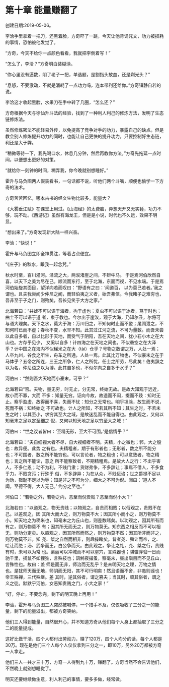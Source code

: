 # 第十章 能量赚翻了

创建日期:2019-05-06。

李洽手里拿着一把刀，还黑着脸，方奇吓了一跳，今天让他背诵咒文，功力被损耗的事情，恐怕被他发觉了。

“方奇，今天不给你一点颜色看看，我就把李倒着写！”

“怎么了，李洽？”方奇明白装糊涂。

“你心里没有逼数，阴了老子一把，单选题，是割指头放血，还是剃光头？”

“息怒，不要激动，不就是消耗了一点功力吗，连本带利还给你。”方奇镇静自若的说。

李洽这才收起黑脸，水果刀在手中转了几圈，“怎么还？”

方奇根据今天与徐仙升斗法的经验，找到了一种利人利己的修炼方法，发明了生态链修炼法。

虽然修炼密法不能轻易外传，以免提高了竞争对手的功力，暴露自己的缺点。但是教会别人修炼提升功力的同时，也能让自己更快的提升功力，只要控制好生态链，利还是大于弊。

“稍微等待一下，我先喝口水，休息几分钟，然后再教你方法。”方奇先拖延一点时间，以便想出更好的对策。

“就给你一刻钟的时间，糊弄我，你今晚就别想睡好。”

霍升与马负图两人假装看书，一句话都不说，听他们两个斗嘴，顺便也偷学一下方奇的法术。

方奇苦苦回忆，哪本古书的经文生物比较多，能量大？

《大雾垂江赋》在课堂上用过。《山海经》的太费脑，异想天开又无实锤，功力不够，玩不动。《西游记》虽然有海龙王，但是是小说，时代也不久远，效果不明显。

“想出来了。”方奇发现新大陆一样兴奋。

李洽：“快说！”

霍升与马负图立即全神贯注，等着占点便宜。

“《庄子》的秋水，跟我一起念咒。”

秋水时至，百川灌河。泾流之大，两涘渚崖之间，不辩牛马。 于是焉河伯欣然自喜，以天下之美为尽在己。顺流而东行，至于北海，东面而视，不见水端。于是焉河伯始旋其面目，望洋向若而叹曰：“野语有之曰：‘闻道百， 以为莫己若者。’我之谓也。且夫我尝闻少仲尼之闻，而轻伯夷之义者，始吾弗信。今我睹子之难穷也，吾非至于子之门，则殆矣，吾长见笑于大方之家。”

北海若曰：“井蛙不可以语于海者，拘于虚也；夏虫不可以语于冰者，笃于时也；曲士不可以语于道 者，束于教也。今尔出于崖涘，观于大海，乃知尔丑，尔将可与语大理矣。天下之水，莫大于海：万川归之，不知何时止而不盈；尾闾泄之，不知何时已而不虚；春秋不变，水旱不知。此其过江河之流，不可为量数。而吾未尝以此自多者，自以比形于天地，而受气于阴阳，吾在天地之间，犹小石小木之在大山也。方存乎见少， 又奚以自多！计四海之在天地之间也，不似礨空之在大泽乎？计中国之在海内不似稊米之在大（tài）仓乎？号物之数谓之万，人处一焉；人卒九州，谷食之所生，舟车之所通，人处一焉。此其比万物也，不似豪末之在于马体乎？五帝之所连，三王之所争，仁人之所忧，任士之所劳，尽此矣！伯夷辞之以为名，仲尼语之以为博。此其自多也，不似尔向之自多于水乎？”

河伯曰：“然则吾大天地而小豪末，可乎？”

北海若曰“否。夫物，量无穷，时无止，分无常，终始无故。是故大知观于远近，故小而不寡，大而 不多：知量无穷。证向今故，故遥而不闷，掇而不跂：知时无止。察乎盈虚，故得而不喜，失而不忧：知分之无常也。明乎坦涂，故生而不说，死而不祸：知终始之 不可故也。计人之所知，不若其所不知；其生之时，不若未生之时；以其至小，求穷其至大之域，是故迷乱而不能自得也。由此观之，又何以知毫末之足以定至细之 倪，又何以知天地之足以穷至大之域！” 

河伯曰：“世之议者皆曰：‘至精无形，至大不可围。’是信情乎？”

北海若曰：“夫自细视大者不尽，自大视细者不明。夫精，小之微也；郛，大之殷也：故异便。此势 之有也。夫精粗者，期于有形者也；无形者，数之所不能分也；不可围者，数之所不能穷也。可以言论者，物之粗也；可以意致者，物之精也；言之所不能论，意之 所不能察致者，不期精粗焉。是故大人之行：不出乎害人，不多仁恩；动不为利，不贱门隶；货财弗争，不多辞让；事焉不借人，不多食乎力，不贱贪污；行殊乎 俗，不多辟异；为在从众，不贱佞谄；世之爵禄不足以为劝，戮耻不足以为辱；知是非之不可为分，细大之不可为倪。闻曰：‘道人不闻，至德不得，大人无己。’ 约分之至也。”

河伯曰：“若物之外，若物之内，恶至而倪贵贱？恶至而倪小大？”

北海若曰：“以道观之，物无贵贱；以物观之，自贵而相贱；以俗观之，贵贱不在己。以差观之，因 其所大而大之，则万物莫不大；因其所小而小之，则万物莫不小。知天地之为稊米也，知毫末之为丘山也，则差数睹矣。以功观之，因其所有而有之，则万物莫不 有；因其所无而无之，则万物莫无。知东西之相反而不可以相无，则功分定矣。以趣观之，因其所然而然之，则万物莫不然；因其所非而非之，则万物莫不非。知 尧、桀之自然而相非，则趣操睹矣。昔者尧、舜让而帝，之、哙让而绝；汤、武争而王，白公争而灭。由此观之，争让之礼，尧、桀之行，贵贱有时，未可以为常 也。梁丽可以冲城而不可以窒穴，言殊器也；骐骥骅骝一日而驰千里，捕鼠不如狸狌，言殊技也；鸱鸺夜撮蚤，察毫末，昼出瞋目而不见丘山，言殊性也。故曰：盖 师是而无非，师治而无乱乎？是未明天地之理，万物之情也。是犹师天而无地，师阴而无阳，其不可行明矣！然且语而不舍，非愚则诬也！帝王殊禅，三代殊继。差 其时，逆其俗者，谓之篡夫；当其时，顺其俗者，谓之义之徒。默默乎河伯，女恶知贵贱之门，小大之家！”

“好，停止，不要念完，剩下的明天晚上再用！”

李洽，霍升与马负图三人突然被喊停，一个措手不及，仅仅吸收了三分之一的能量，剩下的能量溢出，都被方奇笑纳。

他们三人得到能量，自然很开心，并不知道方奇从他们每个人身上都抽取了三分之二的能量提成。

这好比做干活，四个人都付出劳动力，赚了120万，四个人均分的话，每个人都是30万。现在是他们三个人每个人仅仅拿到三分之一，即10万，另外20万都被方奇一人拿走。

他们三人一共才三十万，方奇一人得到九十万，赚翻了。方奇当然不会告诉他们，不然晚上就别想睡觉了。

明天还要继续做生意，利人利己的事情，要多多做，经常做。